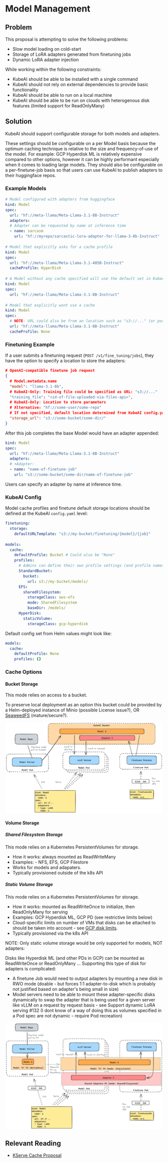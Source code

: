 # Model Management

## Problem

This proposal is attempting to solve the following problems:

* Slow model loading on cold-start
* Storage of LoRA adapters generated from finetuning jobs
* Dynamic LoRA adapter injection

While working within the following constraints:

* KubeAI should be able to be installed with a single command
* KubeAI should not rely on external dependencies to provide basic functionality
* KubeAI should be able to run on a local machine
* KubeAI should be able to be run on clouds with heterogenous disk features (limited support for ReadOnlyMany)

## Solution

KubeAI should support configurable storage for both models and adapters.

These settings should be configurable on a per Model basis because the optimum caching technique is relative to the size and frequency-of-use of the model. For example: GCP Hyperdisk ML is relatively expensive compared to other options, however it can be highly performant especially when it comes to loading large models. They should also be configurable on a per-finetune-job basis so that users can use KubeAI to publish adapters to their huggingface repos.

### Example Models

```yaml
# Model configured with adapters from huggingface
kind: Model
spec:
  url: "hf://meta-llama/Meta-Llama-3.1-8B-Instruct"
  adapters:
  # Adapter can be requested by name at inference time
  - name: sarcasm
    url: "hf://myrepo/sarcastic-lora-adapter-for-llama-3-8b-Instruct"

# Model that explicitly asks for a cache profile
kind: Model
spec:
  url: "hf://meta-llama/Meta-Llama-3.1-405B-Instruct"
  cacheProfile: HyperDisk

# A Model without any cache specified will use the default set in KubeAI's config.yaml
kind: Model
spec:
  url: "hf://meta-llama/Meta-Llama-3.1-8B-Instruct"

# Model that explicitly wont use a cache
kind: Model
spec:
  # NOTE: URL could also be from an location such as "s3://..." (or possibly a shared filesystem like EFS?)
  url: "hf://meta-llama/Meta-Llama-3.1-8B-Instruct"
  cacheProfile: None
```

### Finetuning Example

If a user submits a finetuning request (`POST /v1/fine_tuning/jobs`), they have the option to specify a location to store the adapters:

```json
# OpenAI-compatible finetune job request
{
  # Model.metadata.name
  "model": "llama-3.1-8b",
  # KubeAI-Only: Training file could be specified as URL: "s3://..."
  "training_file": "<id-of-file-uploaded-via-files-api>",
  # KubeAI-Only: Location to store parameters
  # Alternative: "hf://some-user/some-repo"
  # If not specified, default location determined from KubeAI config.yaml.
  "storage_url": "s3://some-bucket/some-dir/"
}
```

After this job completes the base Model would have an adapter appended:

```yaml
kind: Model
spec:
  url: "hf://meta-llama/Meta-Llama-3.1-8B-Instruct"
  adapters:
  # +Adapter:
  - name: "name-of-finetune-job"
    url: "s3://some-bucket/some-dir/name-of-finetune-job"
```

Users can specify an adapter by name at inference time.

### KubeAI Config

Model cache profiles and finetune default storage locations should be defined at the KubeAI `config.yaml` level:

```yaml
finetuning:
  storage:
    defaultURLTemplate: "s3://my-bucket/finetuning/{model}/{job}"
  
models:
  cache:
    defaultProfile: Bucket # Could also be "None"
    profiles:
      # Admins can define their own profile settings (and profile names):
      StandardBucket:
        bucket:
          url: s3://my-bucket/models/
      EFS:
        sharedFilesystem:
          storageClass: aws-efs
          mode: SharedFilesystem
          baseDir: /models/
      HyperDisk:
        staticVolume:
          storageClass: gcp-hyperdisk
```

Default config set from Helm values might look like:

```yaml
models:
  cache:
    defaultProfile: None
    profiles: {}
```

### Cache Options

#### Bucket Storage

This mode relies on access to a bucket.

To preserve local deployment as an option this bucket could be provided by a Helm-deployed instance of Minio (possible License issue?), OR [SeaweedFS](https://github.com/seaweedfs/seaweedfs) (mature/secure?).

![Bucket Mode](./diagrams/model-mgmt-buckets.excalidraw.png)

#### Volume Storage

##### Shared Filesystem Storage

This mode relies on a Kubernetes PersistentVolumes for storage.

- How it works: always mounted as ReadWriteMany
- Examples:  - NFS, EFS, GCP Filestore
- Works for models and adapaters.
- Typically provisioned outside of the k8s API

##### Static Volume Storage

This mode relies on a Kubernetes PersistentVolumes for storage.

- How it works: mounted as ReadWriteOnce to initialize, then ReadOnlyMany for serving
- Examples: GCP Hyperdisk ML, GCP PD (see restrictive limits below)
- Cloud-specific limits on number of VMs that disks can be attached to should be taken into account - see [GCP disk limits](https://cloud.google.com/compute/docs/disks/sharing-disks-between-vms#restrictions_for_sharing_disks_in_read-only_mode).
- Typically provisioned via the k8s API

NOTE: Only static volume storage would be only supported for models, NOT adapters:

Disks like Hyperdisk ML (and other PDs in GCP) can be mounted as ReadWriteOnce or ReadOnlyMany ... Supporting this type of disk for adapters is complicated:

* A finetune Job would need to output adapters by mounting a new disk in RWO mode (doable - but forces 1:1 adapter-to-disk which is probably not justified based on adapter's being small in size)
* Model servers need to be able to mount these adapter-specific disks dynamically to swap the adapter that is being used for a given server like vLLM on a request by request basis - see Support dynamic LoRA serving #132 (I dont know of a way of doing this as volumes specified in a Pod spec are not dynamic - require Pod recreation)

![Volume Mode](./diagrams/model-mgmt-volumes.excalidraw.png)

## Relevant Reading

* [KServe Cache Proposal](https://docs.google.com/document/d/1nao8Ws3tonO2zNAzdmXTYa0hECZNoP2SV_z9Zg0PzLA)
